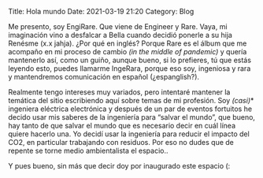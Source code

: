 Title: Hola mundo
Date: 2021-03-19 21:20
Category: Blog


Me presento, soy EngiRare. Que viene de Engineer y Rare. Vaya, mi imaginación vino a desfalcar a Bella cuando decidió ponerle a su hija Renésme (x.x jahja). ¿Por qué en inglés? Porque Rare es el álbum que me acompaño en mi proceso de cambio _(in the middle of pandemic)_ y quería mantenerlo así, como un guiño, aunque bueno, si lo prefieres, tú que estás leyendo esto, puedes llamarme IngeRara, porque eso soy, ingeniosa y rara y mantendremos comunicación en español (¿espanglish?).

Realmente tengo intereses muy variados, pero intentaré mantener la temática del sitio escribiendo aquí sobre temas de mi profesión. Soy **(casi*)** ingeniera eléctrica electrónica y después de un par de eventos fortuitos he decido usar mis saberes de la ingeniería para “salvar el mundo”, que bueno, hay tanto de que salvar el mundo que es necesario decir en cuál línea quiere hacerlo una. Yo decidí usar la ingeniería para reducir el impacto del CO2, en particular trabajando con residuos. Por eso no dudes que de repente se torne medio ambientalista el espacio..

Y pues bueno, sin más que decir doy por inaugurado este espacio (:


